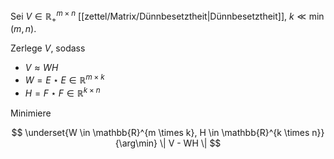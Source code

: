 Sei $V \in \mathbb{R}_+^{m \times n}$ [[zettel/Matrix/Dünnbesetztheit|Dünnbesetztheit]], $k \ll \min(m, n)$.

Zerlege $V$, sodass
- $V \approx WH$
- $W = E \star E \in \mathbb{R}^{m \times k}$
- $H = F \star F \in \mathbb{R}^{k \times n}$

Minimiere

$$
	\underset{W \in \mathbb{R}^{m \times k}, H \in \mathbb{R}^{k \times n}}{\arg\min} \| V - WH \|
$$